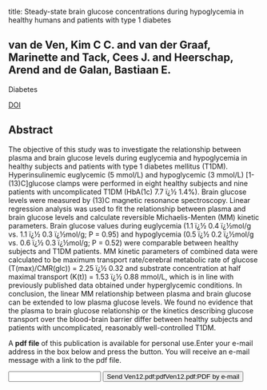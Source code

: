 title: Steady-state brain glucose concentrations during hypoglycemia in healthy humans and patients with type 1 diabetes

## van de Ven, Kim C C. and van der Graaf, Marinette and Tack, Cees J. and Heerschap, Arend and de Galan, Bastiaan E.
Diabetes

<a href="https://doi.org/10.2337/db11-1778">DOI</a>

## Abstract
The objective of this study was to investigate the relationship between plasma and brain glucose levels during euglycemia and hypoglycemia in healthy subjects and patients with type 1 diabetes mellitus (T1DM). Hyperinsulinemic euglycemic (5 mmol/L) and hypoglycemic (3 mmol/L) [1-(13)C]glucose clamps were performed in eight healthy subjects and nine patients with uncomplicated T1DM (HbA(1c) 7.7 ï¿½ 1.4%). Brain glucose levels were measured by (13)C magnetic resonance spectroscopy. Linear regression analysis was used to fit the relationship between plasma and brain glucose levels and calculate reversible Michaelis-Menten (MM) kinetic parameters. Brain glucose values during euglycemia (1.1 ï¿½ 0.4 ï¿½mol/g vs. 1.1 ï¿½ 0.3 ï¿½mol/g; P = 0.95) and hypoglycemia (0.5 ï¿½ 0.2 ï¿½mol/g vs. 0.6 ï¿½ 0.3 ï¿½mol/g; P = 0.52) were comparable between healthy subjects and T1DM patients. MM kinetic parameters of combined data were calculated to be maximum transport rate/cerebral metabolic rate of glucose (T(max)/CMR(glc)) = 2.25 ï¿½ 0.32 and substrate concentration at half maximal transport (K(t)) = 1.53 ï¿½ 0.88 mmol/L, which is in line with previously published data obtained under hyperglycemic conditions. In conclusion, the linear MM relationship between plasma and brain glucose can be extended to low plasma glucose levels. We found no evidence that the plasma to brain glucose relationship or the kinetics describing glucose transport over the blood-brain barrier differ between healthy subjects and patients with uncomplicated, reasonably well-controlled T1DM.

A <b>pdf file</b> of this publication is available for personal use.Enter your e-mail address in the box below and press the button. You will receive an e-mail message with a link to the pdf file.
<form action="sender.php">  <input type="text" name="email">  <input type="submit" value="Send Ven12.pdf:pdfVen12.pdf:PDF by e-mail"></form>